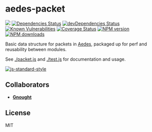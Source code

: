 # aedes-packet
![](https://github.com/moscajs/aedes-packet/workflows/ci.yml/badge.svg)
[![Dependencies Status](https://david-dm.org/mcollina/aedes-packet/status.svg)](https://david-dm.org/mcollina/aedes-packet)
[![devDependencies Status](https://david-dm.org/mcollina/aedes-packet/dev-status.svg)](https://david-dm.org/mcollina/aedes-packet?type=dev)
<br/>
[![Known Vulnerabilities](https://snyk.io/test/github/mcollina/aedes-packet/badge.svg)](https://snyk.io/test/github/mcollina/aedes-packet)
[![Coverage Status](https://coveralls.io/repos/mcollina/aedes-packet/badge.svg?branch=master&service=github)](https://coveralls.io/github/mcollina/aedes-packet?branch=master)
[![NPM version](https://img.shields.io/npm/v/aedes-packet.svg?style=flat)](https://www.npmjs.com/package/aedes-packet)
[![NPM downloads](https://img.shields.io/npm/dm/aedes-packet.svg?style=flat)](https://www.npmjs.com/package/aedes-packet)

Basic data structure for packets in [Aedes](http://npm.im/aedes), packaged up for perf and reusability between modules.

See [./packet.js](./packet.js) and [./test.js](./test.js) for
documentation and usage.

[![js-standard-style](https://cdn.rawgit.com/feross/standard/master/badge.svg)](https://github.com/feross/standard)

## Collaborators

* [__Gnought__](https://github.com/gnought)

## License

MIT
